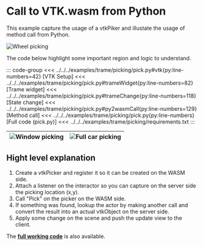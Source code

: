 # Call to VTK.wasm from Python

This example capture the usage of a vtkPiker and illustate the usage of method call from Python.

![Wheel picking](/assets/images/trame/pick1.png)

The code below highlight some important region and logic to understand.

::: code-group
<<< ../../../examples/trame/picking/pick.py#vtk{py:line-numbers=42} [VTK Setup]
<<< ../../../examples/trame/picking/pick.py#trameWidget{py:line-numbers=82} [Trame widget]
<<< ../../../examples/trame/picking/pick.py#trameChange{py:line-numbers=118} [State change]
<<< ../../../examples/trame/picking/pick.py#py2wasmCall{py:line-numbers=129} [Method call]
<<< ../../../examples/trame/picking/pick.py{py:line-numbers} [Full code (pick.py)]
<<< ../../../examples/trame/picking/requirements.txt
:::

| ![Window picking](/assets/images/trame/pick3.png) | ![Full car picking](/assets/images/trame/pick2.png) |
| -- | -- | 

## Hight level explanation

1. Create a vtkPicker and register it so it can be created on the WASM side.
2. Attach a listener on the interactor so you can capture on the server side the picking location (x,y).
3. Call "Pick" on the picker on the WASM side.
4. If something was found, lookup the actor by making another call and convert the result into an actual vtkObject on the server side. 
5. Apply some change on the scene and push the update view to the client.

The [__full working code__](https://github.com/Kitware/vtk-wasm/tree/main/examples/trame/picking) is also available. 
